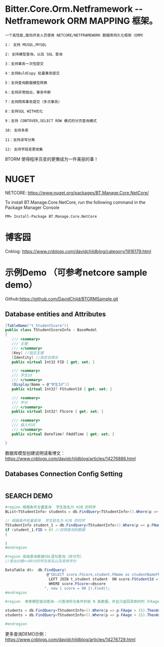 # Bitter.Core.Orm.Netframework -- Netframework ORM MAPPING 框架。

    一个高性能,面向开发人员使用 NETCORE/NETFRAMEWORK 数据库持久化框架（ORM）
    
    1： 支持 MSSQL,MYSQL
    
    2: 支持模型查询，以及 SQL 查询
    
    3：支持事务一次性提交
    
    4：支持BuldCopy 批量事务提交
    
    5：支持查询数据模型转换
    
    6：支持异常抛出，事务中断
    
    7：支持跨库事务提交（多次事务）
    
    8：支持SQL WITH优化
    
    9：支持 CONTOVER,SELECT ROW 模式的分页查询模式
    
    10: 支持多库
    
    11：支持读写分离
    
    12: 支持字段变更收集
  
 BTORM 使得程序员变的更懒成为一件美丽的事！
   
# NUGET
NETCORE: https://www.nuget.org/packages/BT.Manage.Core.NetCore/

To install BT.Manage.Core.NetCore, run the following command in the Package Manager Console
```
PM> Install-Package BT.Manage.Core.NetCore
```

# 博客园

Cnblog: https://www.cnblogs.com/davidchildblog/category/1916179.html

# 示例Demo （可参考netcore sample demo）

Github:https://github.com/DavidChild/BTORMSample.git 

## Database entities and Attributes 
```C#
[TableName("t_StudentScore")]
public class TStudentScoreInfo : BaseModel
{
   /// <summary>
   /// 主键
   /// </summary>
   [Key] //指定主键
   [Identity] //指定自增长
   public virtual Int32 FID { get; set; }

   /// <summary>
   /// 学生Id
   /// </summary>
   [Display(Name = @"学生Id")]
   public virtual Int32? FStudentId { get; set; }

   /// <summary>
   /// 学分
   /// </summary>
   public virtual Int32? FScore { get; set; }

   /// <summary>
   /// 插入时间
   /// </summary>
   public virtual DateTime? FAddTime { get; set; }

}

```
数据库模型创建说明请看博文： https://www.cnblogs.com/davidchildblog/articles/14276886.html

## Databases Connection Config Setting
```C#

```


## SEARCH DEMO 
```C#
#region 根据条件全量查询  学生姓名为 HJB 的同学
BList<TStudentInfo> students = db.FindQuery<TStudentInfo>().Where(p => p.FName == "HJB").Find();

// 根据条件批量查询  学生姓名为 HJB 的同学
TStudentInfo student_1 = db.FindQuery<TStudentInfo>().Where(p => p.FName == "HJB").Find().FirstOrDefault(); //此FirstOrDefault 重构过,为安全模式,数据库如果查不到数据，返回为空对象,避免返回 NULL.
if (student_1.FID > 0) //说明查询到数据
{

}
#endregion

```

```C#
#region 高级查询直接SQL语句查询（非分页）
//查出分数>=90分的学生姓名以及具体学分

DataTable dt=  db.FindQuery(
                   @"SELECT score.FScore,student.FName as studentNameFROM  t_StudentScore score
                    LEFT JOIN t_student student  ON score.FStudentId = student.FID
                    WHERE score.FScore>=@score
                  ", new { score = 90 }).Find();
#endregion
```

```C#
#region  单表模型驱动查询--只查询符合条件的前 N 条数据，并且只返回具体的列（FAage,FName）：

students = db.FindQuery<TStudentInfo>().Where(p => p.FAage > 15).ThenAsc(p => p.FAage).ThenDesc(p => p.FAddTime).SetSize(10).Select(c=>new object[] { c.FAage,c.FName}).Find(); //后面的 Select(columns)  方法指定了需要查询的列
students = db.FindQuery<TStudentInfo>().Where(p => p.FAage > 15).ThenAsc(p => p.FAage).ThenDesc(p => p.FAddTime).SetSize(10).Select(c => new List<object>{ c.FAage, c.FName }).Find(); //后面的 Select(columns)   方法指定了需要查询的列

#endregion
```
更多查询DEMO示例： https://www.cnblogs.com/davidchildblog/articles/14276729.html
